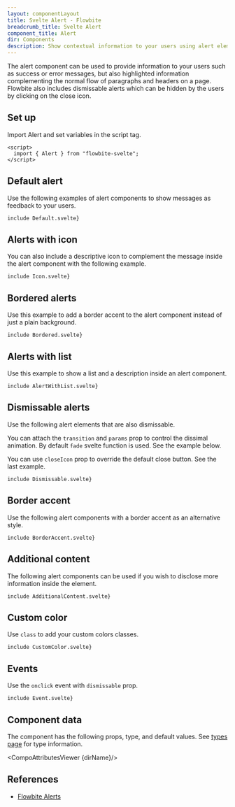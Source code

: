 ```yaml
---
layout: componentLayout
title: Svelte Alert - Flowbite
breadcrumb_title: Svelte Alert
component_title: Alert
dir: Components
description: Show contextual information to your users using alert elements based on Tailwind CSS
---
```


<script>
  import { CompoAttributesViewer,  GitHubCompoLinks, toKebabCase } from '../../utils'
  const dirName = toKebabCase(component_title);
</script>

The alert component can be used to provide information to your users such as success or error messages, but also highlighted information complementing the normal flow of paragraphs and headers on a page. Flowbite also includes dismissable alerts which can be hidden by the users by clicking on the close icon.

## Set up

Import Alert and set variables in the script tag.

```svelte example hideOutput
<script>
  import { Alert } from "flowbite-svelte";
</script>
```

## Default alert

Use the following examples of alert components to show messages as feedback to your users.

```svelte example class="flex flex-col gap-4"
include Default.svelte}
```

## Alerts with icon

You can also include a descriptive icon to complement the message inside the alert component with the following example.

```svelte example class="flex flex-col gap-4"
include Icon.svelte}
```

## Bordered alerts

Use this example to add a border accent to the alert component instead of just a plain background.

```svelte example class="flex flex-col gap-4"
include Bordered.svelte}
```

## Alerts with list

Use this example to show a list and a description inside an alert component.

```svelte example class="flex flex-col gap-4"
include AlertWithList.svelte}
```

## Dismissable alerts

Use the following alert elements that are also dismissable.

You can attach the `transition` and `params` prop to control the dissimal animation. By default `fade` svelte function is used. See the example below.

You can use `closeIcon` prop to override the default close button. See the last example.

```svelte example class="flex flex-col gap-4"
include Dismissable.svelte}
```

## Border accent

Use the following alert components with a border accent as an alternative style.

```svelte example class="flex flex-col gap-4"
include BorderAccent.svelte}
```

## Additional content

The following alert components can be used if you wish to disclose more information inside the element.

```svelte example class="flex flex-col gap-4"
include AdditionalContent.svelte}
```

## Custom color

Use `class` to add your custom colors classes.

```svelte example class="flex flex-col gap-4" hideScript
include CustomColor.svelte}
```

## Events

Use the `onclick` event with `dismissable` prop.

```svelte example class="flex flex-col gap-4"
include Event.svelte}
```

## Component data

The component has the following props, type, and default values. See [types page](/docs/pages/typescript) for type information.

<CompoAttributesViewer {dirName}/>

## References

- [Flowbite Alerts](https://flowbite.com/docs/components/alerts/)

<GitHubCompoLinks />
